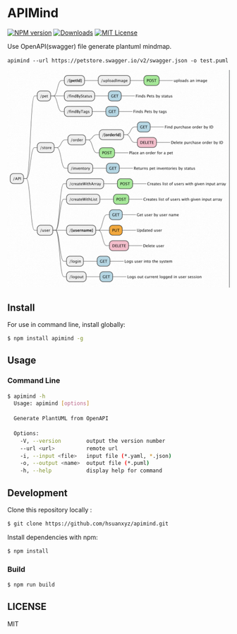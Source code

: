# APIMind

[![NPM version][npm-image]][npm-url]
[![Downloads][downloads-image]][downloads-url]
[![MIT License][license-image]][license-url]

Use OpenAPI(swagger) file generate plantuml mindmap.

`apimind --url https://petstore.swagger.io/v2/swagger.json -o test.puml`

<p align="center">
    <img width="512px" src="./assets/screenshot.png" alt="test.puml render" />
</p>


## Install

For use in command line, install globally:

```bash
$ npm install apimind -g
```

## Usage

### Command Line

```bash
$ apimind -h
  Usage: apimind [options]
  
  Generate PlantUML from OpenAPI
  
  Options:
    -V, --version        output the version number
    --url <url>          remote url
    -i, --input <file>   input file (*.yaml, *.json)
    -o, --output <name>  output file (*.puml)
    -h, --help           display help for command
```

## Development

Clone this repository locally :

```bash
$ git clone https://github.com/hsuanxyz/apimind.git
```

Install dependencies with npm:

```bash
$ npm install
```

### Build

```bash
$ npm run build
```

## LICENSE

MIT

[npm-url]: https://www.npmjs.com/package/apimind
[npm-image]: https://img.shields.io/npm/v/apimind.svg
[downloads-image]: https://img.shields.io/npm/dm/apimind.svg
[downloads-url]: http://badge.fury.io/js/apimind
[license-image]: http://img.shields.io/badge/license-MIT-blue.svg?style=flat
[license-url]: LICENSE
